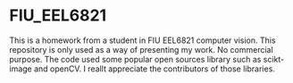 # FIU_EEL6821
This is a homework from a student in FIU EEL6821 computer vision.
This repository is only used as a way of presenting my work. No commercial purpose.
The code used some popular open sources library such as scikt-image and openCV. I reallt appreciate the contributors of those libraries.
